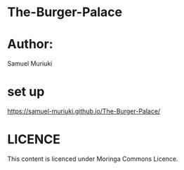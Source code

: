 # The-Burger-Palace

# Author:
Samuel Muriuki

# set up
https://samuel-muriuki.github.io/The-Burger-Palace/

# LICENCE
This content is licenced under Moringa Commons Licence.
